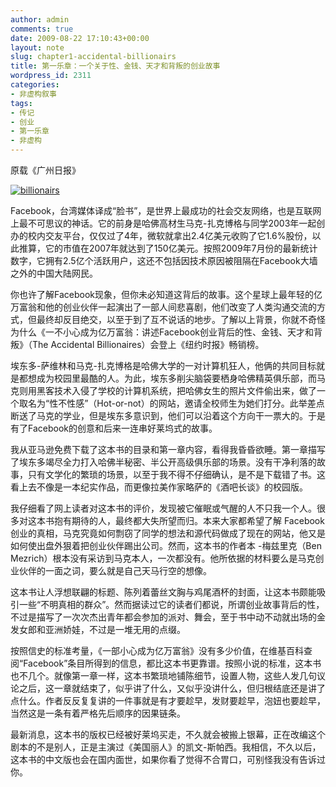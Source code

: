 ```yaml
---
author: admin
comments: true
date: 2009-08-22 17:10:43+00:00
layout: note
slug: chapter1-accidental-billionairs
title: 第一乐章：一个关于性、金钱、天才和背叛的创业故事
wordpress_id: 2311
categories:
- 非虚构叙事
tags:
- 传记
- 创业
- 第一乐章
- 非虚构
---
```


原载《广州日报》

[![billionairs](http://farm3.static.flickr.com/2430/3845490577_abf3bb8a19.jpg)](http://www.flickr.com/photos/lookoo/3845490577/)

Facebook，台湾媒体译成“脸书”，是世界上最成功的社会交友网络，也是互联网上最不可思议的神话。它的前身是哈佛高材生马克-扎克博格与同学2003年一起创办的校内交友平台，仅仅过了4年，微软就拿出2.4亿美元收购了它1.6%股份，以此推算，它的市值在2007年就达到了150亿美元。按照2009年7月份的最新统计数字，它拥有2.5亿个活跃用户，这还不包括因技术原因被阻隔在Facebook大墙之外的中国大陆网民。

你也许了解Facebook现象，但你未必知道这背后的故事。这个星球上最年轻的亿万富翁和他的创业伙伴一起演出了一部人间悲喜剧，他们改变了人类沟通交流的方式，但最终却反目绝交，以至于到了互不说话的地步。了解以上背景，你就不奇怪为什么《一不小心成为亿万富翁：讲述Facebook创业背后的性、金钱、天才和背叛》（The
Accidental Billionaires）会登上《纽约时报》畅销榜。

埃东多-萨维林和马克-扎克博格是哈佛大学的一对计算机狂人，他俩的共同目标就是都想成为校园里最酷的人。为此，埃东多削尖脑袋要栖身哈佛精英俱乐部，而马克则用黑客技术入侵了学校的计算机系统，把哈佛女生的照片文件偷出来，做了一个取名为“性不性感”（Hot-or-not）的网站，邀请全校师生为她们打分。此举差点断送了马克的学业，但是埃东多意识到，他们可以沿着这个方向干一票大的。于是有了Facebook的创意和后来一连串好莱坞式的故事。

我从亚马逊免费下载了这本书的目录和第一章内容，看得我昏昏欲睡。第一章描写了埃东多竭尽全力打入哈佛半秘密、半公开高级俱乐部的场景。没有干净利落的故事，只有文学化的繁琐的场景，以至于我不得不仔细确认，是不是下载错了书。这看上去不像是一本纪实作品，而更像拉美作家略萨的《酒吧长谈》的校园版。

我仔细看了网上读者对这本书的评价，发现被它催眠或气醒的人不只我一个人。很多对这本书抱有期待的人，最终都大失所望而归。本来大家都希望了解
Facebook创业的真相，马克究竟如何剽窃了同学的想法和源代码做成了现在的网站，他又是如何使出盘外狠着把创业伙伴踢出公司。然而，这本书的作者本
-梅兹里克（Ben Mezrich）根本没有采访到马克本人，一次都没有。他所依据的材料要么是马克创业伙伴的一面之词，要么就是自己天马行空的想像。

这本书让人浮想联翩的标题、陈列着蕾丝文胸与鸡尾酒杯的封面，让这本书颇能吸引一些“不明真相的群众”。然而据读过它的读者们都说，所谓创业故事背后的性，不过是描写了一次次杰出青年都会参加的派对、舞会，至于书中动不动就出场的金发女郎和亚洲娇娃，不过是一堆无用的点缀。

按照信史的标准考量，《一部小心成为亿万富翁》没有多少价值，在维基百科查阅“Facebook”条目所得到的信息，都比这本书更靠谱。按照小说的标准，这本书也不几个。就像第一章一样，这本书繁琐地铺陈细节，设置人物，这些人发几句议论之后，这一章就结束了，似乎讲了什么，又似乎没讲什么，但归根结底还是讲了点什么。作者反反复复讲的一件事就是有才要趁早，发财要趁早，泡妞也要趁早，当然这是一条有着严格先后顺序的因果链条。

最新消息，这本书的版权已经被好莱坞买走，不久就会被搬上银幕，正在改编这个剧本的不是别人，正是主演过《美国丽人》的凯文-斯帕西。我相信，不久以后，这本书的中文版也会在国内面世，如果你看了觉得不合胃口，可别怪我没有告诉过你。


